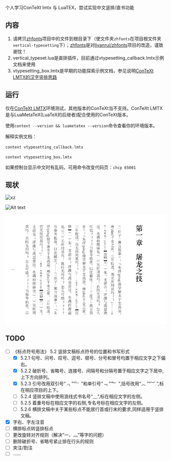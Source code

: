 个人学习ConTeXt lmtx 与 LuaTEX，尝试实现中文竖排/直书功能

## 内容

1. 请拷贝[zhfonts](https://github.com/Fusyong/zhfonts)项目中的文件到根目录下（使文件夹`zhfonts`在项目根文件夹`vertical-typesetting`下）；[zhfonts](https://github.com/Fusyong/zhfonts)是对[liyanrui/zhfonts](https://github.com/liyanrui/zhfonts)项目的改造，谨致谢忱！
1. vertical_typeset.lua是直排插件，目前通过vtypesetting_callback.lmtx示例文档来使用
1. vtypesetting_box.lmtx是早期的功能探索示例文档，参见说明[ConTeXt LMTX的汉字竖排思路](htttps://blog.xiiigame.com/2022-01-14-ConTeXt%20LMTX的汉字竖排思路/)

## 运行

仅在[ConTeXt LMTX](https://wiki.contextgarden.net/Installation)环境测试，其他版本的ConTeXt当不支持。ConTeXt LMTX是与LuaMetaTeX(LuaTeX的后继者)配合使用的ConTeXt版本。

使用`context --version && luametatex --version`命令查看你的环境版本。

解释实例文档：

`context vtypesetting_callback.lmtx`

`context vtypesetting_box.lmtx`

如果控制台显示中文时有乱码，可用命令改变代码页：`chcp 65001`

## 现状

![xz](https://github.com/Fusyong/vertical-typesetting/blob/46efdef93eef29619597d1528c2851ae3b252e8d/img/README/image.jpg?raw=true)

![Alt text](img/README/image.jpg?raw=true "Title")

![plot](./img/README/2022-02-13-18-50-41.png)

<!-- 
![alt text](https://github.com/[username]/[reponame]/blob/[branch]/image.jpg?raw=true)
![Alt text](relative/path/to/img.jpg?raw=true "Title")
![plot](./directory_1/directory_2/.../directory_n/plot.png) -->

## TODO 

* [ ] 《标点符号用法》 5.2 竖排文稿标点符号的位置和书写形式
    * [x] 5.2.1 句号、问号、叹号、逗号、顿号、分号和冒号均置于相应文字之下偏右。
    * [x] 5.2.2 破折号、省略号、连接号、间隔号和分隔号置于相应文字之下居中,上下方向排列。
    * [x] 5.2.3 引号改用双引号“﹃ ”“﹄ ”和单引号“﹁ ”“﹂ ”,括号改用“︵ ”“︶ ”,标在相应项目的上下。
    * [ ] 5.2.4 竖排文稿中使用浪线式书名号“﹏”,标在相应文字的左侧。
    * [ ] 5.2.5 着重号标在相应文字的右侧,专名号标在相应文字的左侧。
    * [ ] 5.2.6 横排文稿中关于某些标点不能居行首或行末的要求,同样适用于竖排文稿。
* [x] 字右、字左注音
* [ ] 横排标点转竖排标点
* [ ] 更改旋转对齐规则（解决“一、灬”等字的问题）
* [ ] 删除破折号、省略号紧止排在行头的规则
* [ ] 夹注/割注
* [ ] ……

<!-- 
## 参考资料

### [《挤进推出避头尾》](https://www.thetype.com/2018/05/14501/)所述的避头尾规则：

> * 点号，包括句号、问号、叹号、逗号、顿号、分号、冒号，都要避头。
> * 标号中的引号、括号、书名号：前一半避尾，后一半避头。
> * 标号中的连接号（–）、间隔号（·）都不能出现在行头。
> * 标号中的分隔号（/）不能出现在行头也不出现在行尾。

### 无需旋转的竖排标点

︵ ︷ ︿ ︹ ︽ _ ﹁ ﹃ ︻ ︶ ︸ ﹀ ︺ ︾ ˉ ﹂ ﹄ ︼

-->
